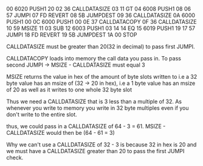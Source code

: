 00      6020      PUSH1 20
02      36        CALLDATASIZE
03      11        GT
04      6008      PUSH1 08
06      57        JUMPI
07      FD        REVERT
08      5B        JUMPDEST
09      36        CALLDATASIZE
0A      6000      PUSH1 00
0C      6000      PUSH1 00
0E      37        CALLDATACOPY
0F      36        CALLDATASIZE
10      59        MSIZE
11      03        SUB
12      6003      PUSH1 03
14      14        EQ
15      6019      PUSH1 19
17      57        JUMPI
18      FD        REVERT
19      5B        JUMPDEST
1A      00        STOP


CALLDATASIZE must be greater than 20(32 in decimal) to pass first JUMPI.


CALLDATACOPY loads into memory the call data you pass in.
To pass second JUMPI -> MSIZE - CALLDATASIZE must equal 3

MSIZE returns the value in hex of the amount of byte slots written to
i.e a 32 byte value has an msize of (32 -> 20 in hex),
i.e a 1 byte value has an msize of 20 as well as it writes to one whole 32 byte slot

Thus we need a CALLDATASIZE that is 3 less than a multiple of 32.
As whenever you write to memory you write in 32 byte multiples even if you
don't write to the entire slot.

thus, we could pass in a CALLDATASIZE of 64 - 3 = 61.
MSIZE - CALLDATASIZE would then be (64 - 61 = 3)

Why we can't use a CALLDATASIZE of 32 - 3 is because 32 in hex is 20 and we must
have a CALLDATASIZE greater than 20 to pass the first JUMPI check. 